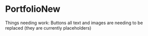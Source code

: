# PortfolioNew
Things needing work:
Buttons
all text and images are needing to be replaced (they are currently placeholders)